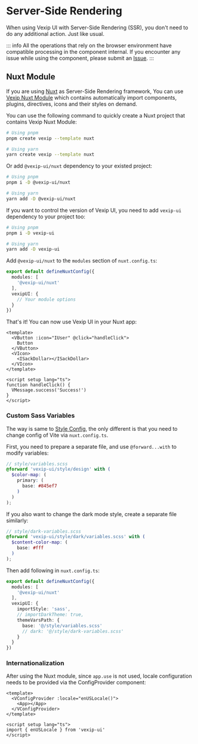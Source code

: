 # Server-Side Rendering

When using Vexip UI with Server-Side Rendering (SSR), you don't need to do any additional action. Just like usual.

::: info
All the operations that rely on the browser environment have compatible processing in the component internal. If you encounter any issue while using the component, please submit an [Issue](https://github.com/vexip-ui/vexip-ui/issues).
:::

## Nuxt Module

If you are using [Nuxt](https://nuxt.com/) as Server-Side Rendering framework, You can use [Vexip Nuxt Module](https://github.com/vexip-ui/nuxt) which contains automatically import components, plugins, directives, icons and their styles on demand.

You can use the following command to quickly create a Nuxt project that contains Vexip Nuxt Module:

```sh
# Using pnpm
pnpm create vexip --template nuxt

# Using yarn
yarn create vexip --template nuxt
```

Or add `@vexip-ui/nuxt` dependency to your existed project:

```sh
# Using pnpm
pnpm i -D @vexip-ui/nuxt

# Using yarn
yarn add -D @vexip-ui/nuxt
```

If you want to control the version of Vexip UI, you need to add `vexip-ui` dependency to your project too:

```sh
# Using pnpm
pnpm i -D vexip-ui

# Using yarn
yarn add -D vexip-ui
```

Add `@vexip-ui/nuxt` to the `modules` section of `nuxt.config.ts`:

```ts
export default defineNuxtConfig({
  modules: [
    '@vexip-ui/nuxt'
  ],
  vexipUI: {
    // Your module options
  }
})
```

That's it! You can now use Vexip UI in your Nuxt app:

```vue
<template>
  <VButton :icon="IUser" @click="handleClick">
    Button
  </VButton>
  <VIcon>
    <ISackDollar></ISackDollar>
  </VIcon>
</template>

<script setup lang="ts">
function handleClick() {
  VMessage.success('Success!')
}
</script>
```

### Custom Sass Variables

The way is same to [Style Config](/en-US/guide/style-config.html#edit-via-sass), the only different is that you need to change config of Vite via `nuxt.config.ts`.

First, you need to prepare a separate file, and use `@forward...with` to modify variables:

```scss
// style/variables.scss
@forward 'vexip-ui/style/design' with (
  $color-map: (
    primary: (
      base: #845ef7
    )
  )
);
```

If you also want to change the dark mode style, create a separate file similarly:

```scss
// style/dark-variables.scss
@forward 'vexip-ui/style/dark/variables.scss' with (
  $content-color-map: (
    base: #fff
  )
);
```

Then add following in `nuxt.config.ts`:

```ts
export default defineNuxtConfig({
  modules: [
    '@vexip-ui/nuxt'
  ],
  vexipUI: {
    importStyle: 'sass',
    // importDarkTheme: true,
    themeVarsPath: {
      base: '@/style/variables.scss'
      // dark: '@/style/dark-variables.scss'
    }
  }
})
```

### Internationalization

After using the Nuxt module, since `app.use` is not used, locale configuration needs to be provided via the ConfigProvider component:

```vue
<template>
  <VConfigProvider :locale="enUSLocale()">
    <App></App>
  </VConfigProvider>
</template>

<script setup lang="ts">
import { enUSLocale } from 'vexip-ui'
</script>
```
